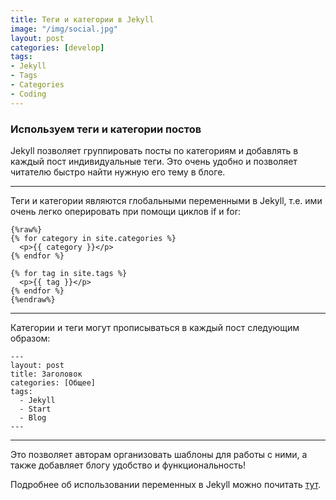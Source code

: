 ```yaml
---
title: Теги и категории в Jekyll
image: "/img/social.jpg"
layout: post
categories: [develop]
tags:
- Jekyll
- Tags
- Categories
- Coding
---
```


### Используем теги и категории постов

Jekyll позволяет группировать посты по категориям и добавлять в каждый пост индивидуальные теги. Это очень удобно и позволяет читателю быстро найти нужную его тему в блоге.

***

Теги и категории являются глобальными переменными в Jekyll, т.е. ими очень легко оперировать при помощи циклов if и for:

```
{%raw%}
{% for category in site.categories %}
  <p>{{ category }}</p>
{% endfor %}

{% for tag in site.tags %}
  <p>{{ tag }}</p>
{% endfor %}
{%endraw%}
```

***


Категории и теги могут прописываться в каждый пост следующим образом:



```
---
layout: post
title: Заголовок
categories: [Общее]
tags:
  - Jekyll
  - Start
  - Blog
---
```


***


Это позволяет авторам организовать шаблоны для работы с ними, а также добавляет блогу удобство и функциональность!

Подробнее об использовании переменных в Jekyll можно почитать [тут](http://prgssr.ru/documentation/12_variables).
